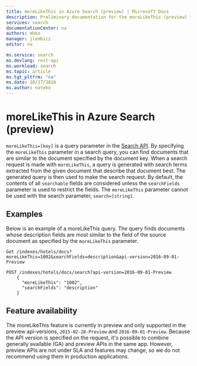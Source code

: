 ```yaml
---
title: moreLikeThis in Azure Search (preview) | Microsoft Docs
description: Preliminary documentation for the moreLikeThis (preview) feature, exposed in the Azure Search REST API.
services: search
documentationCenter: na
authors: mhko
manager: jlembicz
editor: na

ms.service: search
ms.devlang: rest-api
ms.workload: search
ms.topic: article
ms.tgt_pltfrm: "na"
ms.date: 10/27/2016
ms.author: nateko
---
```

# moreLikeThis in Azure Search (preview)

`moreLikeThis=[key]` is a query parameter in the [Search API](https://docs.microsoft.com/rest/api/searchservice/search-documents). By specifying the  `moreLikeThis` parameter in a search query, you can find documents that are similar to the document specified by the document key. When a search request is made with `moreLikeThis`, a query is generated with search terms extracted from the given document that describe that document best. The generated query is then used to make the search request. By default, the contents of all `searchable` fields are considered unless the `searchFields` parameter is used to restrict the fields. The `moreLikeThis` parameter cannot be used with the search parameter, `search=[string]`.

## Examples 

Below is an example of a moreLikeThis query. The query finds documents whose description fields are most similar to the field of the source document as specified by the `moreLikeThis` parameter.

```  
Get /indexes/hotels/docs?moreLikeThis=1002&searchFields=description&api-version=2016-09-01-Preview
```  

```  
POST /indexes/hotels/docs/search?api-version=2016-09-01-Preview
    {  
      "moreLikeThis": "1002",  
      "searchFields": "description"  
    }  
```  

## Feature availability

The moreLikeThis feature is currently in preview and only supported in the preview api-versions, `2015-02-28-Preview` and `2016-09-01-Preview`. Because the API version is specified on the request, it's possible to combine generally available (GA) and preview APIs in the same app. However, preview APIs are not under SLA and features may change, so we do not recommend using them in production applications.